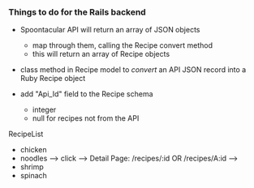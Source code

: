 ### Things to do for the Rails backend

- Spoontacular API will return an array of JSON objects
    - map through them, calling the Recipe convert method
    - this will return an array of Recipe objects

- class method in Recipe model to *convert* an API JSON record into a Ruby Recipe object

- add "Api_Id" field to the Recipe schema
    - integer
    - null for recipes not from the API


RecipeList
- chicken
- noodles --> click --> Detail Page: /recipes/:id OR /recipes/A:id --> 
- shrimp
- spinach
